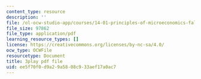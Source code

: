 ```yaml
---
content_type: resource
description: ''
file: /ol-ocw-studio-app/courses/14-01-principles-of-microeconomics-fall-2018/ee5f70f0d9a29a5808c933aef17a0ac7_jsiCft5v2dk.pdf
file_size: 97862
file_type: application/pdf
learning_resource_types: []
license: https://creativecommons.org/licenses/by-nc-sa/4.0/
ocw_type: OCWFile
resourcetype: Document
title: 3play pdf file
uid: ee5f70f0-d9a2-9a58-08c9-33aef17a0ac7
---
```

